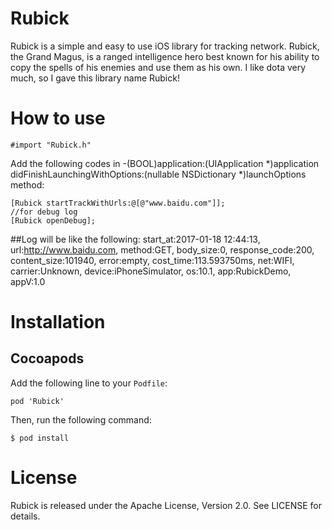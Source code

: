 # Rubick
Rubick is a simple and easy to use iOS library for tracking network. Rubick, the Grand Magus, is a ranged intelligence hero best known for his ability to copy the spells of his enemies and use them as his own. I like dota very much, so I gave this library name Rubick!

# How to use
```
#import "Rubick.h"
```
Add the following codes in -(BOOL)application:(UIApplication *)application didFinishLaunchingWithOptions:(nullable NSDictionary *)launchOptions  method:
```
[Rubick startTrackWithUrls:@[@"www.baidu.com"]];
//for debug log
[Rubick openDebug];
```
##Log will be like the following:
start_at:2017-01-18 12:44:13, url:http://www.baidu.com, method:GET, body_size:0, response_code:200, content_size:101940, error:empty, cost_time:113.593750ms, net:WIFI, carrier:Unknown, device:iPhoneSimulator, os:10.1, app:RubickDemo, appV:1.0


# Installation
## Cocoapods

Add the following line to your `Podfile`:

```
pod 'Rubick'
```

Then, run the following command:

```
$ pod install
```



# License

Rubick is released under the Apache License, Version 2.0. See LICENSE for details.
